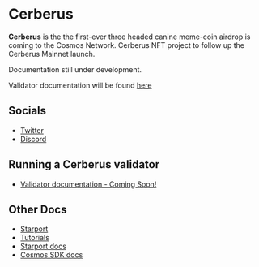 # Cerberus

**Cerberus** is the the first-ever three headed canine meme-coin airdrop is coming to the Cosmos Network. Cerberus NFT project to follow up the Cerberus Mainnet launch.

Documentation still under development.

Validator documentation will be found [here](https://www.cerberus.zone/running-a-validator.html)

## Socials

- [Twitter](https://twitter.com/CerberusZone)
- [Discord](https://discord.gg/njD9SG7Y)

## Running a Cerberus validator

- [Validator documentation - Coming Soon!](https://www.cerberus.zone/running-a-validator.html)

## Other Docs

- [Starport](https://starport.com)
- [Tutorials](https://docs.starport.com/guide)
- [Starport docs](https://docs.starport.com)
- [Cosmos SDK docs](https://docs.cosmos.network)

